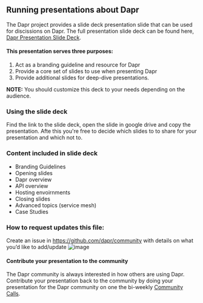 ## Running presentations about Dapr
The Dapr project provides a slide deck presentation slide that can be used for discissions on Dapr. The full presentation slide deck can be found here, [Dapr Presentation Slide Deck](https://docs.google.com/presentation/d/1U8PY2j0ew10n1yXKxF9lTLTRJ6OLSscn/edit?usp=sharing&ouid=115924791314872397226&rtpof=true&sd=true).

#### This presentation serves three purposes:
1. Act as a branding guideline and resource for Dapr
2. Provide a core set of slides to use when presenting Dapr
3. Provide additional slides for deep-dive presentations. 

**NOTE:** You should customize this deck to your needs depending on the audience. 

### Using the slide deck
Find the link to the slide deck, open the slide in google drive and copy the presentation. Afte this you're free to decide which slides to to share for your presentation and which not to.  

### Content included in slide deck
- Branding Guidelines
- Opening slides
- Dapr overview
- API overview
- Hosting envoirnments 
- Closing slides
- Advanced topics (service mesh)
- Case Studies

### How to request updates this file:
Create an issue in https://github.com/dapr/community with details on what you’d like to add/update
![image](https://user-images.githubusercontent.com/55847877/196545651-5056c071-8c4e-4dfc-9255-3c814b3bc375.png)

#### Contribute your presentation to the community
The Dapr community is always interested in how others are using Dapr. Contribute your presentation back to the community by doing your presentation for the Dapr community on one the bi-weekly [Community Calls](https://github.com/dapr/community). 
